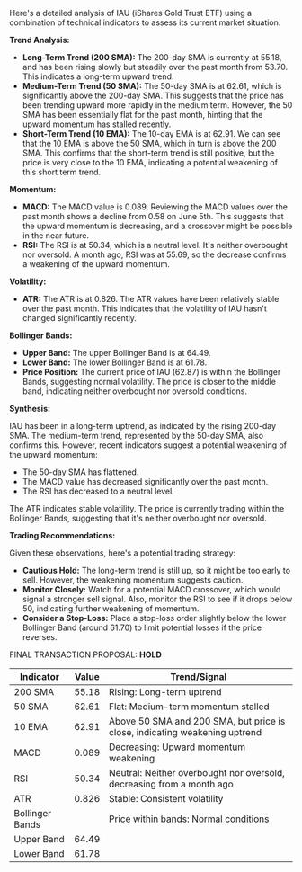 Here's a detailed analysis of IAU (iShares Gold Trust ETF) using a combination of technical indicators to assess its current market situation.

**Trend Analysis:**

*   **Long-Term Trend (200 SMA):** The 200-day SMA is currently at 55.18, and has been rising slowly but steadily over the past month from 53.70. This indicates a long-term upward trend.
*   **Medium-Term Trend (50 SMA):** The 50-day SMA is at 62.61, which is significantly above the 200-day SMA. This suggests that the price has been trending upward more rapidly in the medium term. However, the 50 SMA has been essentially flat for the past month, hinting that the upward momentum has stalled recently.
*   **Short-Term Trend (10 EMA):** The 10-day EMA is at 62.91. We can see that the 10 EMA is above the 50 SMA, which in turn is above the 200 SMA. This confirms that the short-term trend is still positive, but the price is very close to the 10 EMA, indicating a potential weakening of this short term trend.

**Momentum:**

*   **MACD:** The MACD value is 0.089. Reviewing the MACD values over the past month shows a decline from 0.58 on June 5th. This suggests that the upward momentum is decreasing, and a crossover might be possible in the near future.
*   **RSI:** The RSI is at 50.34, which is a neutral level. It's neither overbought nor oversold. A month ago, RSI was at 55.69, so the decrease confirms a weakening of the upward momentum.

**Volatility:**

*   **ATR:** The ATR is at 0.826. The ATR values have been relatively stable over the past month. This indicates that the volatility of IAU hasn't changed significantly recently.

**Bollinger Bands:**

*   **Upper Band:** The upper Bollinger Band is at 64.49.
*   **Lower Band:** The lower Bollinger Band is at 61.78.
*   **Price Position:** The current price of IAU (62.87) is within the Bollinger Bands, suggesting normal volatility. The price is closer to the middle band, indicating neither overbought nor oversold conditions.

**Synthesis:**

IAU has been in a long-term uptrend, as indicated by the rising 200-day SMA. The medium-term trend, represented by the 50-day SMA, also confirms this. However, recent indicators suggest a potential weakening of the upward momentum:

*   The 50-day SMA has flattened.
*   The MACD value has decreased significantly over the past month.
*   The RSI has decreased to a neutral level.

The ATR indicates stable volatility. The price is currently trading within the Bollinger Bands, suggesting that it's neither overbought nor oversold.

**Trading Recommendations:**

Given these observations, here's a potential trading strategy:

*   **Cautious Hold:** The long-term trend is still up, so it might be too early to sell. However, the weakening momentum suggests caution.
*   **Monitor Closely:** Watch for a potential MACD crossover, which would signal a stronger sell signal. Also, monitor the RSI to see if it drops below 50, indicating further weakening of momentum.
*   **Consider a Stop-Loss:** Place a stop-loss order slightly below the lower Bollinger Band (around 61.70) to limit potential losses if the price reverses.

FINAL TRANSACTION PROPOSAL: **HOLD**

| Indicator        | Value   | Trend/Signal                                                                                                               |
| ---------------- | ------- | -------------------------------------------------------------------------------------------------------------------------- |
| 200 SMA          | 55.18   | Rising: Long-term uptrend                                                                                                  |
| 50 SMA           | 62.61   | Flat: Medium-term momentum stalled                                                                                        |
| 10 EMA           | 62.91   | Above 50 SMA and 200 SMA, but price is close, indicating weakening uptrend                                                                                                      |
| MACD             | 0.089   | Decreasing: Upward momentum weakening                                                                                      |
| RSI              | 50.34   | Neutral: Neither overbought nor oversold, decreasing from a month ago                                                     |
| ATR              | 0.826   | Stable: Consistent volatility                                                                                             |
| Bollinger Bands  |         | Price within bands: Normal conditions                                                                                    |
| Upper Band       | 64.49   |                                                                                                                            |
| Lower Band       | 61.78   |                                                                                                                            |